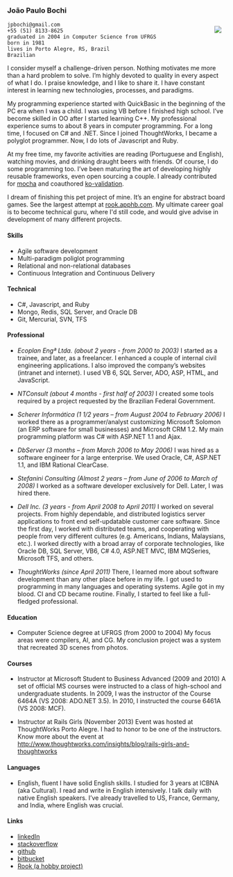 ### João Paulo Bochi

<img src="https://en.gravatar.com/userimage/8503146/2b363964cf6255bf32828d20c98af6a5.png?size=121" style="float:right;margin:10px;"></img>

```
jpbochi@gmail.com
+55 (51) 8133-8625
graduated in 2004 in Computer Science from UFRGS
born in 1981
lives in Porto Alegre, RS, Brazil
Brazilian
```

I consider myself a challenge-driven person. Nothing motivates me more than a hard problem to solve. I’m highly devoted to quality in every aspect of what I do. I praise knowledge, and I like to share it. I have constant interest in learning new technologies, processes, and paradigms.

My programming experience started with QuickBasic in the beginning of the PC era when I was a child. I was using VB before I finished high school. I’ve become skilled in OO after I started learning C++. My professional experience sums to about 8 years in computer programming. For a long time, I focused on C# and .NET. Since I joined ThoughtWorks, I became a polyglot programmer. Now, I do lots of Javascript and Ruby.

At my free time, my favorite activities are reading (Portuguese and English), watching movies, and drinking draught beers with friends. Of course, I do some programming too. I’ve been maturing the art of developing highly reusable frameworks, even open sourcing a couple. I already contributed for [mocha](http://visionmedia.github.io/mocha/) and coauthored [ko-validation](https://github.com/racker/ko-validation/).

I dream of finishing this pet project of mine. It’s an engine for abstract board games. See the largest attempt at [rook.apphb.com](http://rook.apphb.com). My ultimate career goal is to become technical guru, where I'd still code, and would give advise in development of many different projects.

#### Skills

- Agile software development
- Multi-paradigm poliglot programming
- Relational and non-relational databases
- Continuous Integration and Continuous Delivery

#### Technical

- C#, Javascript, and Ruby
- Mongo, Redis, SQL Server, and Oracle DB
- Git, Mercurial, SVN, TFS

#### Professional

- *Ecoplan Engª Ltda. (about 2 years - from 2000 to 2003)*
I started as a trainee, and later, as a freelancer. I enhanced a couple of internal civil engineering applications. I also improved the company’s websites (intranet and internet). I used VB 6, SQL Server, ADO, ASP, HTML, and JavaScript.

- *NTConsult (about 4 months - first half of 2003)*
I created some tools required by a project requested by the Brazilian Federal Government.

- *Scherer Informática (1 1/2 years – from August 2004 to February 2006)*
I worked there as a programmer/analyst customizing Microsoft Solomon (an ERP software for small businesses) and Microsoft CRM 1.2. My main programming platform was C# with ASP.NET 1.1 and Ajax.

- *DbServer (3 months – from March 2006 to May 2006)*
I was hired as a software engineer for a large enterprise. We used Oracle, C#, ASP.NET 1.1, and IBM Rational ClearCase.

- *Stefanini Consulting (Almost 2 years – from June of 2006 to March of 2008)*
I worked as a software developer exclusively for Dell. Later, I was hired there.

- *Dell Inc. (3 years - from April 2008 to April 2011)*
I worked on several projects. From highly dependable, and distributed logistics server applications to front end self-updatable customer care software.
Since the first day, I worked with distributed teams, and cooperating with people from very different cultures (e.g. Americans, Indians, Malaysians, etc.). I worked directly with a broad array of corporate technologies, like Oracle DB, SQL Server, VB6, C# 4.0, ASP.NET MVC, IBM MQSeries, Microsoft TFS, and others.

- *ThoughtWorks (since April 2011)*
There, I learned more about software development than any other place before in my life. I got used to programming in many languages and operating systems. Agile got in my blood. CI and CD became routine. Finally, I started to feel like a full-fledged professional.

#### Education
- Computer Science degree at UFRGS (from 2000 to 2004)
My focus areas were compilers, AI, and CG. My conclusion project was a system that recreated 3D scenes from photos.

#### Courses
- Instructor at Microsoft Student to Business Advanced (2009 and 2010)
A set of official MS courses were instructed to a class of high-school and undergraduate students. In 2009, I was the instructor of the Course 6464A (VS 2008: ADO.NET 3.5). In 2010, I instructed the course 6461A (VS 2008: MCF).

- Instructor at Rails Girls (November 2013)
Event was hosted at ThoughtWorks Porto Alegre. I had to honor to be one of the instructors. Know more about the event at http://www.thoughtworks.com/insights/blog/rails-girls-and-thoughtworks

#### Languages
- English, fluent
I have solid English skills. I studied for 3 years at ICBNA (aka Cultural). I read and write in English intensively. I talk daily with native English speakers. I’ve already travelled to US, France, Germany, and India, where English was crucial.

#### Links
- [linkedIn](http://br.linkedin.com/in/jpbochi)
- [stackoverflow](http://stackoverflow.com/users/123897/jpbochi)
- [github](https://github.com/jpbochi)
- [bitbucket](https://bitbucket.org/jpbochi)
- [Rook (a hobby project)](http://rook.apphb.com)
